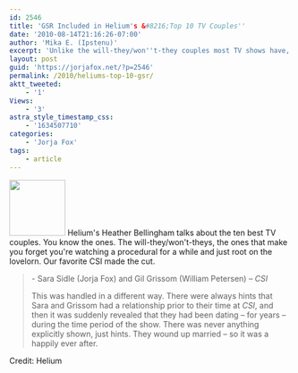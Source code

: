 ```yaml
---
id: 2546
title: 'GSR Included in Helium's &#8216;Top 10 TV Couples''
date: '2010-08-14T21:16:26-07:00'
author: 'Mika E. (Ipstenu)'
excerpt: 'Unlike the will-they/won''t-they couples most TV shows have, we had Grissom and Sara. Who did when we weren''t watching.'
layout: post
guid: 'https://jorjafox.net/?p=2546'
permalink: /2010/heliums-top-10-gsr/
aktt_tweeted:
    - '1'
Views:
    - '3'
astra_style_timestamp_css:
    - '1634507710'
categories:
    - 'Jorja Fox'
tags:
    - article
---
```


<img src="//static.jorjafox.net/wordpress/2010/08/gsr-top10-100x100.jpg" alt="" title="gsr-top10" width="100" height="100" class="alignleft size-thumbnail wp-image-2547" /> Helium's Heather Bellingham talks about the ten best TV couples. You know the ones. The will-they/won't-theys, the ones that make you forget you're watching a procedural for a while and just root on the lovelorn.  Our favorite CSI made the cut.

<blockquote>  - Sara Sidle (Jorja Fox) and Gil Grissom (William Petersen) – <em>CSI</em>

This was handled in a different way. There were always hints that Sara and Grissom had a relationship prior to their time at <em>CSI</em>, and then it was suddenly revealed that they had been dating – for years – during the time period of the show. There was never anything explicitly shown, just hints. They wound up married – so it was a happily ever after.
</blockquote>

Credit: Helium

